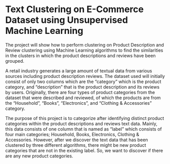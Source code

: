 # Text Clustering on E-Commerce Dataset using Unsupervised Machine Learning

The project will show how to perform clustering on Product Description and Review  clustering using Machine Learning algorithms to find the similarities in the clusters in which the  product descriptions and reviews have been grouped. 

A retail industry generates a large amount of textual data from various sources including product description reviews. The dataset used will initially consist of only two columns which are the “category” which is the product category, and “description” that is the product description and its reviews by users. Originally, there are four types of product categories from the dataset that were described and reviewed, of which the products are from the “Household”, “Books”, “Electronics”, and “Clothing & Accessories” category.

The purpose of this project is to categorize after identifying distinct product categories within the product descriptions and reviews text data. Mainly, this data consists of one column that is named as “label” which consists of four main categories; Household, Books, Electronics, Clothing & Accessories. However, after we discover the text data that has been clustered by three different algorithms, there might be new product categories that are not in the existing label. So, we want to discover if there are any new product categories.
